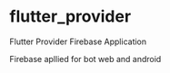 # flutter_provider

Flutter Provider Firebase Application

Firebase apllied for bot web and android 
